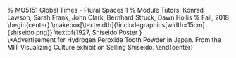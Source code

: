 % MO5151 Global Times - Plural Spaces 1
% Module Tutors: Konrad Lawson, Sarah Frank, John Clark, Bernhard Struck, Dawn Hollis
% Fall, 2018
\begin{center}
\makebox[\textwidth]{\includegraphics[width=15cm]{shiseido.png}}
\textbf{1927, Shiseido Poster }   
\\*Advertisement for Hydrogen Peroxide Tooth Powder in Japan. From the MIT Visualizing Culture exhibit on Selling Shiseido.
\end{center}
